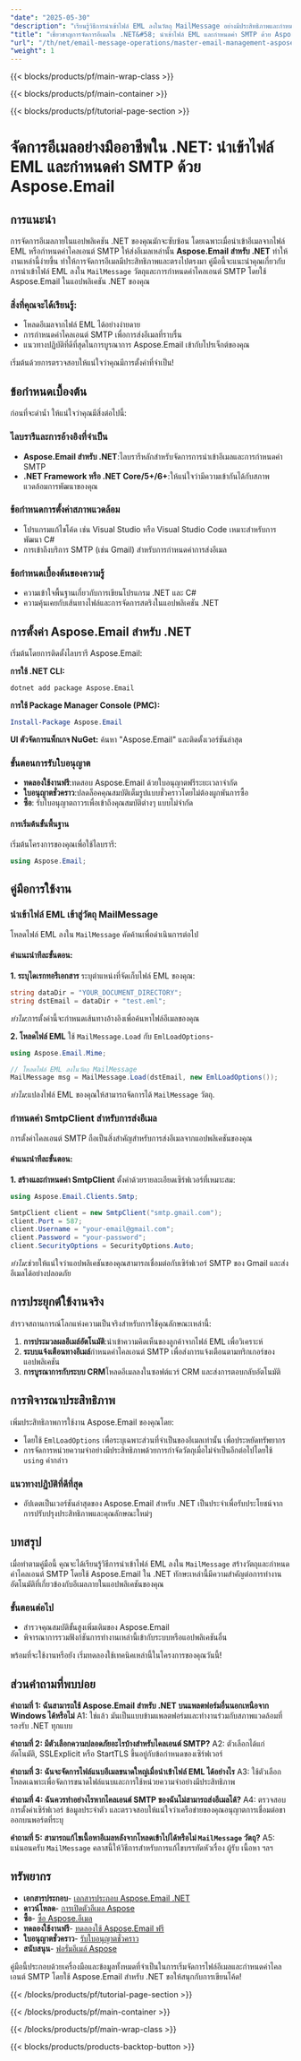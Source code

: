 ```yaml
---
"date": "2025-05-30"
"description": "เรียนรู้วิธีการนำเข้าไฟล์ EML ลงในวัตถุ MailMessage อย่างมีประสิทธิภาพและกำหนดค่าไคลเอนต์ SMTP โดยใช้ Aspose.Email สำหรับ .NET เพื่อปรับปรุงงานการจัดการอีเมลให้มีประสิทธิภาพ"
"title": "เชี่ยวชาญการจัดการอีเมลใน .NET&#58; นำเข้าไฟล์ EML และกำหนดค่า SMTP ด้วย Aspose.Email"
"url": "/th/net/email-message-operations/master-email-management-aspose-email-dotnet/"
"weight": 1
---
```


{{< blocks/products/pf/main-wrap-class >}}

{{< blocks/products/pf/main-container >}}

{{< blocks/products/pf/tutorial-page-section >}}
# จัดการอีเมลอย่างมืออาชีพใน .NET: นำเข้าไฟล์ EML และกำหนดค่า SMTP ด้วย Aspose.Email

## การแนะนำ

การจัดการอีเมลภายในแอปพลิเคชัน .NET ของคุณมักจะซับซ้อน โดยเฉพาะเมื่อนำเข้าอีเมลจากไฟล์ EML หรือกำหนดค่าไคลเอนต์ SMTP ให้ส่งอีเมลเหล่านั้น **Aspose.Email สำหรับ .NET** ทำให้งานเหล่านี้ง่ายขึ้น ทำให้การจัดการอีเมลมีประสิทธิภาพและตรงไปตรงมา คู่มือนี้จะแนะนำคุณเกี่ยวกับการนำเข้าไฟล์ EML ลงใน `MailMessage` วัตถุและการกำหนดค่าไคลเอนต์ SMTP โดยใช้ Aspose.Email ในแอปพลิเคชัน .NET ของคุณ

### สิ่งที่คุณจะได้เรียนรู้:
- โหลดอีเมลจากไฟล์ EML ได้อย่างง่ายดาย
- การกำหนดค่าไคลเอนต์ SMTP เพื่อการส่งอีเมลที่ราบรื่น
- แนวทางปฏิบัติที่ดีที่สุดในการบูรณาการ Aspose.Email เข้ากับโปรเจ็กต์ของคุณ

เริ่มต้นด้วยการตรวจสอบให้แน่ใจว่าคุณมีการตั้งค่าที่จำเป็น!

## ข้อกำหนดเบื้องต้น

ก่อนที่จะดำน้ำ ให้แน่ใจว่าคุณมีสิ่งต่อไปนี้:

### ไลบรารีและการอ้างอิงที่จำเป็น
- **Aspose.Email สำหรับ .NET**:ไลบรารีหลักสำหรับจัดการการนำเข้าอีเมลและการกำหนดค่า SMTP
- **.NET Framework หรือ .NET Core/5+/6+**:ให้แน่ใจว่ามีความเข้ากันได้กับสภาพแวดล้อมการพัฒนาของคุณ

### ข้อกำหนดการตั้งค่าสภาพแวดล้อม
- โปรแกรมแก้ไขโค้ด เช่น Visual Studio หรือ Visual Studio Code เหมาะสำหรับการพัฒนา C#
- การเข้าถึงบริการ SMTP (เช่น Gmail) สำหรับการกำหนดค่าการส่งอีเมล

### ข้อกำหนดเบื้องต้นของความรู้
- ความเข้าใจพื้นฐานเกี่ยวกับการเขียนโปรแกรม .NET และ C#
- ความคุ้นเคยกับเส้นทางไฟล์และการจัดการสตริงในแอปพลิเคชัน .NET

## การตั้งค่า Aspose.Email สำหรับ .NET

เริ่มต้นโดยการติดตั้งไลบรารี Aspose.Email:

**การใช้ .NET CLI:**
```bash
dotnet add package Aspose.Email
```

**การใช้ Package Manager Console (PMC):**
```powershell
Install-Package Aspose.Email
```

**UI ตัวจัดการแพ็กเกจ NuGet:**
ค้นหา "Aspose.Email" และติดตั้งเวอร์ชันล่าสุด

### ขั้นตอนการรับใบอนุญาต
- **ทดลองใช้งานฟรี**:ทดสอบ Aspose.Email ด้วยใบอนุญาตฟรีระยะเวลาจำกัด
- **ใบอนุญาตชั่วคราว**:ปลดล็อคคุณสมบัติเต็มรูปแบบชั่วคราวโดยไม่ต้องผูกพันการซื้อ
- **ซื้อ**: รับใบอนุญาตถาวรเพื่อเข้าถึงคุณสมบัติต่างๆ แบบไม่จำกัด

#### การเริ่มต้นขั้นพื้นฐาน
เริ่มต้นโครงการของคุณเพื่อใช้ไลบรารี:
```csharp
using Aspose.Email;
```

## คู่มือการใช้งาน

### นำเข้าไฟล์ EML เข้าสู่วัตถุ MailMessage

โหลดไฟล์ EML ลงใน `MailMessage` คัดค้านเพื่อดำเนินการต่อไป

#### คำแนะนำทีละขั้นตอน:
**1. ระบุไดเรกทอรีเอกสาร**
ระบุตำแหน่งที่จัดเก็บไฟล์ EML ของคุณ:
```csharp
string dataDir = "YOUR_DOCUMENT_DIRECTORY";
string dstEmail = dataDir + "test.eml";
```
*ทำไม*:การตั้งค่านี้จะกำหนดเส้นทางอ้างอิงเพื่อค้นหาไฟล์อีเมลของคุณ

**2. โหลดไฟล์ EML**
ใช้ `MailMessage.Load` กับ `EmlLoadOptions`-
```csharp
using Aspose.Email.Mime;

// โหลดไฟล์ EML ลงในวัตถุ MailMessage
MailMessage msg = MailMessage.Load(dstEmail, new EmlLoadOptions());
```
*ทำไม*:แปลงไฟล์ EML ของคุณให้สามารถจัดการได้ `MailMessage` วัตถุ.

### กำหนดค่า SmtpClient สำหรับการส่งอีเมล
การตั้งค่าไคลเอนต์ SMTP ถือเป็นสิ่งสำคัญสำหรับการส่งอีเมลจากแอปพลิเคชันของคุณ

#### คำแนะนำทีละขั้นตอน:
**1. สร้างและกำหนดค่า SmtpClient**
ตั้งค่าด้วยรายละเอียดเซิร์ฟเวอร์ที่เหมาะสม:
```csharp
using Aspose.Email.Clients.Smtp;

SmtpClient client = new SmtpClient("smtp.gmail.com");
client.Port = 587;
client.Username = "your-email@gmail.com";
client.Password = "your-password";
client.SecurityOptions = SecurityOptions.Auto;
```
*ทำไม*:ช่วยให้แน่ใจว่าแอปพลิเคชันของคุณสามารถเชื่อมต่อกับเซิร์ฟเวอร์ SMTP ของ Gmail และส่งอีเมลได้อย่างปลอดภัย

## การประยุกต์ใช้งานจริง

สำรวจสถานการณ์โลกแห่งความเป็นจริงสำหรับการใช้คุณลักษณะเหล่านี้:
1. **การประมวลผลอีเมล์อัตโนมัติ**:นำเข้าความคิดเห็นของลูกค้าจากไฟล์ EML เพื่อวิเคราะห์
2. **ระบบแจ้งเตือนทางอีเมล์**กำหนดค่าไคลเอนต์ SMTP เพื่อส่งการแจ้งเตือนตามทริกเกอร์ของแอปพลิเคชัน
3. **การบูรณาการกับระบบ CRM**โหลดอีเมลลงในซอฟต์แวร์ CRM และส่งการตอบกลับอัตโนมัติ

## การพิจารณาประสิทธิภาพ
เพิ่มประสิทธิภาพการใช้งาน Aspose.Email ของคุณโดย:
- โดยใช้ `EmlLoadOptions` เพื่อระบุเฉพาะส่วนที่จำเป็นของอีเมลเท่านั้น เพื่อประหยัดทรัพยากร
- การจัดการหน่วยความจำอย่างมีประสิทธิภาพด้วยการกำจัดวัตถุเมื่อไม่จำเป็นอีกต่อไปโดยใช้ `using` คำกล่าว

### แนวทางปฏิบัติที่ดีที่สุด
- อัปเดตเป็นเวอร์ชันล่าสุดของ Aspose.Email สำหรับ .NET เป็นประจำเพื่อรับประโยชน์จากการปรับปรุงประสิทธิภาพและคุณลักษณะใหม่ๆ

## บทสรุป

เมื่อทำตามคู่มือนี้ คุณจะได้เรียนรู้วิธีการนำเข้าไฟล์ EML ลงใน `MailMessage` สร้างวัตถุและกำหนดค่าไคลเอนต์ SMTP โดยใช้ Aspose.Email ใน .NET ทักษะเหล่านี้มีความสำคัญต่อการทำงานอัตโนมัติที่เกี่ยวข้องกับอีเมลภายในแอปพลิเคชันของคุณ

### ขั้นตอนต่อไป
- สำรวจคุณสมบัติขั้นสูงเพิ่มเติมของ Aspose.Email
- พิจารณาการรวมฟังก์ชันการทำงานเหล่านี้เข้ากับระบบหรือแอปพลิเคชันอื่น

พร้อมที่จะใช้งานหรือยัง เริ่มทดลองใช้เทคนิคเหล่านี้ในโครงการของคุณวันนี้!

## ส่วนคำถามที่พบบ่อย

**คำถามที่ 1: ฉันสามารถใช้ Aspose.Email สำหรับ .NET บนแพลตฟอร์มอื่นนอกเหนือจาก Windows ได้หรือไม่**
A1: ใช่แล้ว มันเป็นแบบข้ามแพลตฟอร์มและทำงานร่วมกับสภาพแวดล้อมที่รองรับ .NET ทุกแบบ

**คำถามที่ 2: มีตัวเลือกความปลอดภัยอะไรบ้างสำหรับไคลเอนต์ SMTP?**
A2: ตัวเลือกได้แก่ อัตโนมัติ, SSLExplicit หรือ StartTLS ขึ้นอยู่กับข้อกำหนดของเซิร์ฟเวอร์

**คำถามที่ 3: ฉันจะจัดการไฟล์แนบอีเมลขนาดใหญ่เมื่อนำเข้าไฟล์ EML ได้อย่างไร**
A3: ใช้ตัวเลือกโหลดเฉพาะเพื่อจัดการขนาดไฟล์แนบและการใช้หน่วยความจำอย่างมีประสิทธิภาพ

**คำถามที่ 4: ฉันควรทำอย่างไรหากไคลเอนต์ SMTP ของฉันไม่สามารถส่งอีเมลได้?**
A4: ตรวจสอบการตั้งค่าเซิร์ฟเวอร์ ข้อมูลประจำตัว และตรวจสอบให้แน่ใจว่าเครือข่ายของคุณอนุญาตการเชื่อมต่อขาออกบนพอร์ตที่ระบุ

**คำถามที่ 5: สามารถแก้ไขเนื้อหาอีเมลหลังจากโหลดเข้าไปได้หรือไม่ `MailMessage` วัตถุ?**
A5: แน่นอนครับ `MailMessage` คลาสนี้ให้วิธีการสำหรับการแก้ไขบรรทัดหัวเรื่อง ผู้รับ เนื้อหา ฯลฯ

## ทรัพยากร
- **เอกสารประกอบ**- [เอกสารประกอบ Aspose.Email .NET](https://reference.aspose.com/email/net/)
- **ดาวน์โหลด**- [การเปิดตัวอีเมล Aspose](https://releases.aspose.com/email/net/)
- **ซื้อ**- [ซื้อ Aspose.อีเมล](https://purchase.aspose.com/buy)
- **ทดลองใช้งานฟรี**- [ทดลองใช้ Aspose.Email ฟรี](https://releases.aspose.com/email/net/)
- **ใบอนุญาตชั่วคราว**- [รับใบอนุญาตชั่วคราว](https://purchase.aspose.com/temporary-license/)
- **สนับสนุน**- [ฟอรั่มอีเมล์ Aspose](https://forum.aspose.com/c/email/10)

คู่มือนี้ประกอบด้วยเครื่องมือและข้อมูลทั้งหมดที่จำเป็นในการเริ่มจัดการไฟล์อีเมลและกำหนดค่าไคลเอนต์ SMTP โดยใช้ Aspose.Email สำหรับ .NET ขอให้สนุกกับการเขียนโค้ด!

{{< /blocks/products/pf/tutorial-page-section >}}

{{< /blocks/products/pf/main-container >}}

{{< /blocks/products/pf/main-wrap-class >}}

{{< blocks/products/products-backtop-button >}}